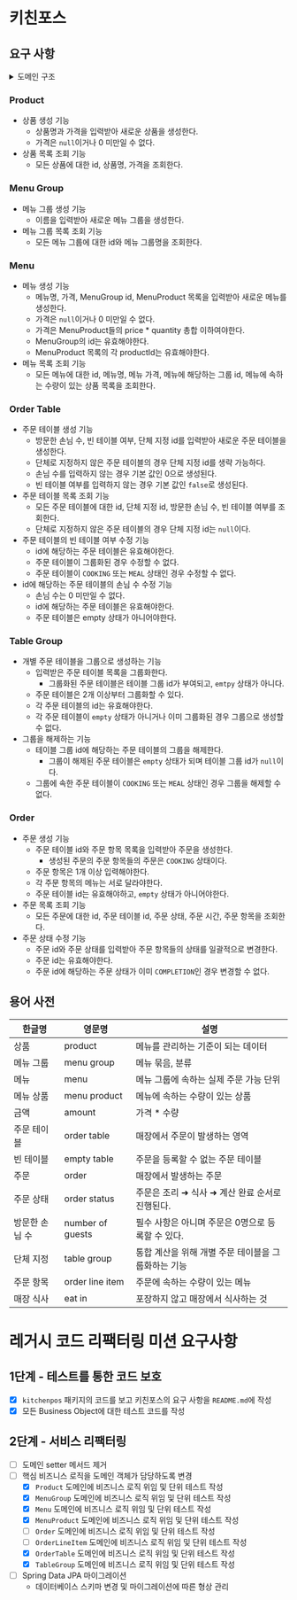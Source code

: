# 키친포스

## 요구 사항
<details>
<summary>도메인 구조</summary>
<div markdown="1">

<img src="https://user-images.githubusercontent.com/28749734/197745454-e7874650-ccc2-484c-9ae4-d9ce255751a7.png" width="70%">

</div>
</details>

### Product
- 상품 생성 기능
    - 상품명과 가격을 입력받아 새로운 상품을 생성한다.
    - 가격은 `null`이거나 0 미만일 수 없다.
- 상품 목록 조회 기능
    - 모든 상품에 대한 id, 상품명, 가격을 조회한다.

### Menu Group
- 메뉴 그룹 생성 기능
  - 이름을 입력받아 새로운 메뉴 그룹을 생성한다.
- 메뉴 그룹 목록 조회 기능
  - 모든 메뉴 그룹에 대한 id와 메뉴 그룹명을 조회한다.

### Menu
- 메뉴 생성 기능
  - 메뉴명, 가격, MenuGroup id, MenuProduct 목록을 입력받아 새로운 메뉴를 생성한다. 
  - 가격은 `null`이거나 0 미만일 수 없다.
  - 가격은 MenuProduct들의 price * quantity 총합 이하여야한다.
  - MenuGroup의 id는 유효해야한다.
  - MenuProduct 목록의 각 productId는 유효해야한다.
- 메뉴 목록 조회 기능
  - 모든 메뉴에 대한 id, 메뉴명, 메뉴 가격, 메뉴에 해당하는 그룹 id, 메뉴에 속하는 수량이 있는 상품 목록을 조회한다. 

### Order Table
- 주문 테이블 생성 기능
  - 방문한 손님 수, 빈 테이블 여부, 단체 지정 id를 입력받아 새로운 주문 테이블을 생성한다.
  - 단체로 지정하지 않은 주문 테이블의 경우 단체 지정 id를 생략 가능하다.
  - 손님 수를 입력하지 않는 경우 기본 값인 0으로 생성된다.
  - 빈 테이블 여부를 입력하지 않는 경우 기본 값인 `false`로 생성된다.
- 주문 테이블 목록 조회 기능
  - 모든 주문 테이블에 대한 id, 단체 지정 id, 방문한 손님 수, 빈 테이블 여부를 조회한다.
  - 단체로 지정하지 않은 주문 테이블의 경우 단체 지정 id는 `null`이다.
- 주문 테이블의 빈 테이블 여부 수정 기능
  - id에 해당하는 주문 테이블은 유효해야한다.
  - 주문 테이블이 그룹화된 경우 수정할 수 없다.
  - 주문 테이블이 `COOKING` 또는 `MEAL` 상태인 경우 수정할 수 없다.
- id에 해당하는 주문 테이블의 손님 수 수정 기능
  - 손님 수는 0 미만일 수 없다.
  - id에 해당하는 주문 테이블은 유효해야한다.
  - 주문 테이블은 empty 상태가 아니어야한다.

### Table Group
- 개별 주문 테이블을 그룹으로 생성하는 기능
  - 입력받은 주문 테이블 목록을 그룹화한다.
    - 그룹화된 주문 테이블은 테이블 그룹 id가 부여되고, `emtpy` 상태가 아니다.
  - 주문 테이블은 2개 이상부터 그룹화할 수 있다.
  - 각 주문 테이블의 id는 유효해야한다.
  - 각 주문 테이블이 `empty` 상태가 아니거나 이미 그룹화된 경우 그룹으로 생성할 수 없다.
- 그룹을 해제하는 기능
  - 테이블 그룹 id에 해당하는 주문 테이블의 그룹을 해제한다.
    - 그룹이 해제된 주문 테이블은 `empty` 상태가 되며 테이블 그룹 id가 `null`이다.
  - 그룹에 속한 주문 테이블이 `COOKING` 또는 `MEAL` 상태인 경우 그룹을 해제할 수 없다.

### Order
- 주문 생성 기능
  - 주문 테이블 id와 주문 항목 목록을 입력받아 주문을 생성한다.
    - 생성된 주문의 주문 항목들의 주문은 `COOKING` 상태이다. 
  - 주문 항목은 1개 이상 입력해야한다.
  - 각 주문 항목의 메뉴는 서로 달라야한다.
  - 주문 테이블 id는 유효해야하고, `empty` 상태가 아니어야한다.
- 주문 목록 조회 기능
  - 모든 주문에 대한 id, 주문 테이블 id, 주문 상태, 주문 시간, 주문 항목을 조회한다.
- 주문 상태 수정 기능
  - 주문 id와 주문 상태를 입력받아 주문 항목들의 상태를 일괄적으로 변경한다.
  - 주문 id는 유효해야한다.
  - 주문 id에 해당하는 주문 상태가 이미 `COMPLETION`인 경우 변경할 수 없다.

## 용어 사전

| 한글명 | 영문명 | 설명 |
| --- | --- | --- |
| 상품 | product | 메뉴를 관리하는 기준이 되는 데이터 |
| 메뉴 그룹 | menu group | 메뉴 묶음, 분류 |
| 메뉴 | menu | 메뉴 그룹에 속하는 실제 주문 가능 단위 |
| 메뉴 상품 | menu product | 메뉴에 속하는 수량이 있는 상품 |
| 금액 | amount | 가격 * 수량 |
| 주문 테이블 | order table | 매장에서 주문이 발생하는 영역 |
| 빈 테이블 | empty table | 주문을 등록할 수 없는 주문 테이블 |
| 주문 | order | 매장에서 발생하는 주문 |
| 주문 상태 | order status | 주문은 조리 ➜ 식사 ➜ 계산 완료 순서로 진행된다. |
| 방문한 손님 수 | number of guests | 필수 사항은 아니며 주문은 0명으로 등록할 수 있다. |
| 단체 지정 | table group | 통합 계산을 위해 개별 주문 테이블을 그룹화하는 기능 |
| 주문 항목 | order line item | 주문에 속하는 수량이 있는 메뉴 |
| 매장 식사 | eat in | 포장하지 않고 매장에서 식사하는 것 |

# 레거시 코드 리팩터링 미션 요구사항

## 1단계 - 테스트를 통한 코드 보호
- [x] `kitchenpos` 패키지의 코드를 보고 키친포스의 요구 사항을 `README.md`에 작성
- [x] 모든 Business Object에 대한 테스트 코드를 작성

## 2단계 - 서비스 리팩터링
- [ ] 도메인 setter 메서드 제거
- [ ] 핵심 비즈니스 로직을 도메인 객체가 담당하도록 변경
  - [x] `Product` 도메인에 비즈니스 로직 위임 및 단위 테스트 작성
  - [x] `MenuGroup` 도메인에 비즈니스 로직 위임 및 단위 테스트 작성
  - [x] `Menu` 도메인에 비즈니스 로직 위임 및 단위 테스트 작성
  - [x] `MenuProduct` 도메인에 비즈니스 로직 위임 및 단위 테스트 작성
  - [ ] `Order` 도메인에 비즈니스 로직 위임 및 단위 테스트 작성
  - [ ] `OrderLineItem` 도메인에 비즈니스 로직 위임 및 단위 테스트 작성
  - [x] `OrderTable` 도메인에 비즈니스 로직 위임 및 단위 테스트 작성
  - [x] `TableGroup` 도메인에 비즈니스 로직 위임 및 단위 테스트 작성
- [ ] Spring Data JPA 마이그레이션
  - 데이터베이스 스키마 변경 및 마이그레이션에 따른 형상 관리 
